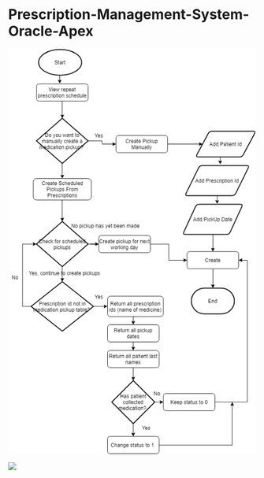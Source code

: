 # Prescription-Management-System-Oracle-Apex

![](aadImages/flowchart.png)


![](aadImages/psuedocode.JPG)
